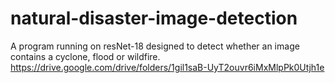 # natural-disaster-image-detection
A program running on resNet-18 designed to detect whether an image contains a cyclone, flood or wildfire. 
https://drive.google.com/drive/folders/1gil1saB-UyT2ouvr6iMxMlpPk0Utjh1e
